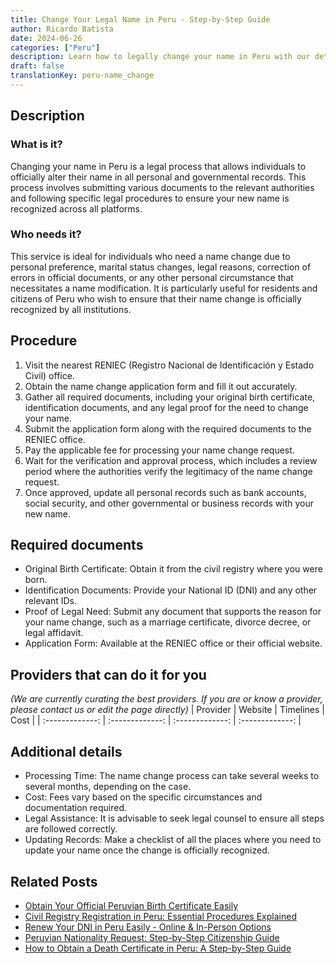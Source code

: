 ```yaml
---
title: Change Your Legal Name in Peru - Step-by-Step Guide
author: Ricardo Batista
date: 2024-06-26
categories: ["Peru"]
description: Learn how to legally change your name in Peru with our detailed guide. Follow the steps and prepare all necessary documents.
draft: false
translationKey: peru-name_change
---
```


## Description
### What is it?
Changing your name in Peru is a legal process that allows individuals to officially alter their name in all personal and governmental records. This process involves submitting various documents to the relevant authorities and following specific legal procedures to ensure your new name is recognized across all platforms.

### Who needs it?
This service is ideal for individuals who need a name change due to personal preference, marital status changes, legal reasons, correction of errors in official documents, or any other personal circumstance that necessitates a name modification. It is particularly useful for residents and citizens of Peru who wish to ensure that their name change is officially recognized by all institutions.

## Procedure

1. Visit the nearest RENIEC (Registro Nacional de Identificación y Estado Civil) office.
2. Obtain the name change application form and fill it out accurately.
3. Gather all required documents, including your original birth certificate, identification documents, and any legal proof for the need to change your name.
4. Submit the application form along with the required documents to the RENIEC office.
5. Pay the applicable fee for processing your name change request.
6. Wait for the verification and approval process, which includes a review period where the authorities verify the legitimacy of the name change request.
7. Once approved, update all personal records such as bank accounts, social security, and other governmental or business records with your new name.


## Required documents

- Original Birth Certificate: Obtain it from the civil registry where you were born.
- Identification Documents: Provide your National ID (DNI) and any other relevant IDs.
- Proof of Legal Need: Submit any document that supports the reason for your name change, such as a marriage certificate, divorce decree, or legal affidavit.
- Application Form: Available at the RENIEC office or their official website.


## Providers that can do it for you
_(We are currently curating the best providers. If you are or know a provider, please contact us or edit the page directly)_
| Provider        |     Website     |     Timelines    |       Cost      |
| :-------------: | :-------------: |  :-------------: | :-------------: |

## Additional details

- Processing Time: The name change process can take several weeks to several months, depending on the case.
- Cost: Fees vary based on the specific circumstances and documentation required.
- Legal Assistance: It is advisable to seek legal counsel to ensure all steps are followed correctly.
- Updating Records: Make a checklist of all the places where you need to update your name once the change is officially recognized.




## Related Posts

- [Obtain Your Official Peruvian Birth Certificate Easily](https://tramitit.com/guides/peru/birth_certificate/)
- [Civil Registry Registration in Peru: Essential Procedures Explained](https://tramitit.com/guides/peru/civil_registry_registration/)
- [Renew Your DNI in Peru Easily - Online & In-Person Options](https://tramitit.com/guides/peru/dni_renewal/)
- [Peruvian Nationality Request: Step-by-Step Citizenship Guide](https://tramitit.com/guides/peru/nationality_request/)
- [How to Obtain a Death Certificate in Peru: A Step-by-Step Guide](https://tramitit.com/guides/peru/death_certificate/)